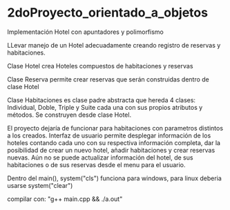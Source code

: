 # 2doProyecto_orientado_a_objetos
Implementación Hotel con apuntadores y polimorfismo

LLevar manejo de un Hotel adecuadamente creando registro de reservas y habitaciones.

Clase Hotel crea Hoteles compuestos de habitaciones y reservas

Clase Reserva permite crear reservas que serán construidas dentro de clase Hotel

Clase Habitaciones es clase padre abstracta que hereda 4 clases: Individual, Doble, Triple y Suite cada una con sus propios atributos y métodos. 
Se construyen desde clase Hotel.

El proyecto dejaría de funcionar para habitaciones con parametros distintos a los creados. 
Interfaz de usuario permite desplegar información de los hoteles contando cada uno con su respectiva información completa, dar la posibilidad de crear un nuevo hotel, añadir habitaciones y crear reservas nuevas. Aún no se puede actualizar información del hotel, de sus habitaciones o de sus reservas desde el menu para el usuario. 

Dentro del main(), system("cls") funciona para windows, para linux deberia usarse system("clear")

compilar con: "g++ main.cpp && ./a.out"
